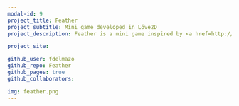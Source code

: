 ```yaml
---
modal-id: 9
project_title: Feather
project_subtitle: Mini game developed in Löve2D
project_description: Feather is a mini game inspired by <a href=http://www.celestegame.com/>Celeste</a>. It's purpose is to visualize the <a href='http://davidvago.bwh.harvard.edu/the-floating-feather-meditation-technique/'>floating feather meditation technique</a>, a technique designed to relax and reduce anxiety.

project_site: 

github_user: fdelmazo
github_repo: Feather
github_pages: true
github_collaborators:

img: feather.png
---
```

